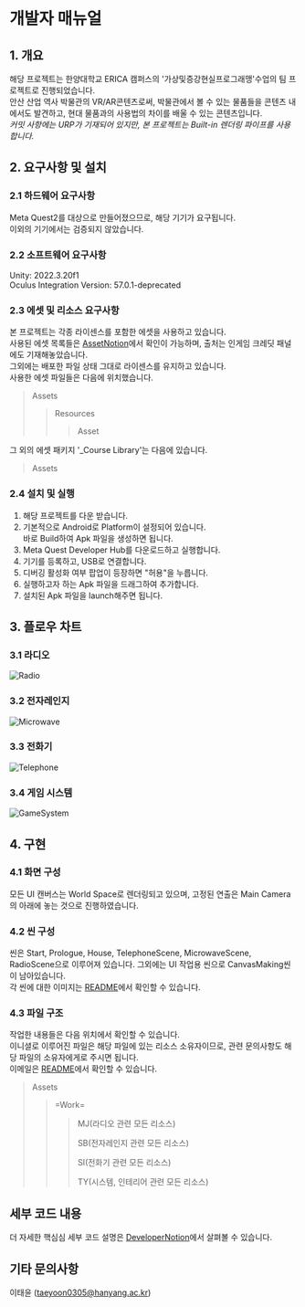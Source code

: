 # 개발자 매뉴얼
   
## 1. 개요
해당 프로젝트는 한양대학교 ERICA 캠퍼스의 '가상및증강현실프로그래맹'수업의 팀 프로젝트로 진행되었습니다.<br/>
안산 산업 역사 박물관의 VR/AR콘텐츠로써, 박물관에서 볼 수 있는 물품들을 콘텐츠 내에서도 발견하고, 현대 물품과의 사용법의 차이를 배울 수 있는 콘텐츠입니다.<br/>
*커밋 사항에는 URP가 기재되어 있지만, 본 프로젝트는 Built-in 렌더링 파이프를 사용합니다.*

## 2. 요구사항 및 설치
### 2.1 하드웨어 요구사항
Meta Quest2를 대상으로 만들어졌으므로, 해당 기기가 요구됩니다.<br/>
이외의 기기에서는 검증되지 않았습니다.

### 2.2 소프트웨어 요구사항
Unity: 2022.3.20f1<br/>
Oculus Integration Version: 57.0.1-deprecated

### 2.3 에셋 및 리소스 요구사항
본 프로젝트는 각종 라이센스를 포함한 에셋을 사용하고 있습니다.<br/>
사용된 에셋 목록들은 [AssetNotion](https://electric-scarf-ff3.notion.site/04ea9cb8ca04442e9c3b03f25d868af7?v=f1bf456884cf4011977100f0386b4ec8&pvs=4)에서 확인이 가능하며, 출처는 인게임 크레딧 패널에도 기재해놓았습니다.<br/>
그외에는 배포한 파일 상태 그대로 라이센스를 유지하고 있습니다.<br/>
사용한 에셋 파일들은 다음에 위치했습니다.
> Assets
> > Resources
> > > Asset

그 외의 에셋 패키지 '_Course Library'는 다음에 있습니다.
> Assets

### 2.4 설치 및 실행
1. 해당 프로젝트를 다운 받습니다.
2. 기본적으로 Android로 Platform이 설정되어 있습니다.<br/>
바로 Build하여 Apk 파일을 생성하면 됩니다.
3. Meta Quest Developer Hub를 다운로드하고 실행합니다.
4. 기기를 등록하고, USB로 연결합니다.
5. 디버깅 활성화 여부 팝업이 등장하면 "허용"을 누릅니다.
6. 실행하고자 하는 Apk 파일을 드래그하여 추가합니다.
7. 설치된 Apk 파일을 launch해주면 됩니다.

## 3. 플로우 차트
### 3.1 라디오
![Radio](https://github.com/TYParrot/TimeTravel/assets/73172379/dc2a3973-a7ae-4414-956b-3009d02cbaed)
### 3.2 전자레인지
![Microwave](https://github.com/TYParrot/TimeTravel/assets/73172379/f3dbb986-1fe9-4f5b-8be6-7d1951a4b3ec)
### 3.3 전화기
![Telephone](https://github.com/TYParrot/TimeTravel/assets/73172379/cb3767d8-79a4-4b5d-9fca-c0ac0b676209)
### 3.4 게임 시스템
![GameSystem](https://github.com/TYParrot/TimeTravel/assets/73172379/309524e2-e6e2-4004-9c36-b3b5695b4981)
   
## 4. 구현
### 4.1 화면 구성
모든 UI 캔버스는 World Space로 렌더링되고 있으며, 고정된 연출은 Main Camera의 아래에 놓는 것으로 진행하였습니다. 

### 4.2 씬 구성
씬은 Start, Prologue, House, TelephoneScene, MicrowaveScene, RadioScene으로 이루어져 있습니다.
그외에는 UI 작업용 씬으로 CanvasMaking씬이 남아있습니다.<br/>각 씬에 대한 이미지는 [README](https://github.com/TYParrot/TimeTravel)에서 확인할 수 있습니다. 

### 4.3 파일 구조
작업한 내용들은 다음 위치에서 확인할 수 있습니다.<br/>
이니셜로 이루어진 파일은 해당 파일에 있는 리소스 소유자이므로, 
관련 문의사항도 해당 파일의 소유자에게로 주시면 됩니다.<br/>
이메일은 [README](https://github.com/TYParrot/TimeTravel)에서 확인할 수 있습니다.
> Assets
> > =Work=
> > > MJ(라디오 관련 모든 리소스)
> > >
> > > SB(전자레인지 관련 모든 리소스)
> > > 
> > > SI(전화기 관련 모든 리소스)
> > > 
> > > TY(시스템, 인테리어 관련 모든 리소스)


## 세부 코드 내용
더 자세한 핵심심 세부 코드 설명은 [DeveloperNotion](https://electric-scarf-ff3.notion.site/06b29314b25a4c9fab9cf6bb61b235f4?pvs=4)에서 살펴볼 수 있습니다. 

## 기타 문의사항
이태윤 (taeyoon0305@hanyang.ac.kr)
